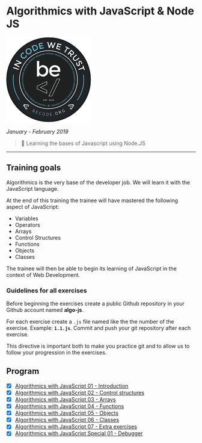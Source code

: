 # Algorithmics with JavaScript & Node JS

![Becode logo](https://raw.githubusercontent.com/Raigyo/react-character-manager/master/img/becode-logo.png)

*January - February 2019*

> 🔨  Learning the bases of Javascript using Node.JS

* * *

## Training goals

Algorithmics is the very base of the developer job. We will learn it with the JavaScript language.

At the end of this training the trainee will have mastered the following aspect of JavaScript:

* Variables
* Operators
* Arrays
* Control Structures
* Functions
* Objects
* Classes

The trainee will then be able to begin its learning of JavaScript in the context of Web Development.

### Guidelines for all exercises

Before beginning the exercises create a public Github repository in your Github account named **algo-js**.

For each exercise create a `.js` file named like the the number of the exercise. Example: **`1.1.js`**. Commit and push your git repository after each exercise.

This directive is important both to make you practice git and to allow us to follow your progression in the exercises.

## Program

- [x] [Algorithmics with JavaScript 01 - Introduction](./01-intro.md)
- [x] [Algorithmics with JavaScript 02 - Control structures](./02-control-structures.md)
- [x] [Algorithmics with JavaScript 03 - Arrays](./03-arrays.md)
- [x] [Algorithmics with JavaScript 04 - Functions](./04-functions.md)
- [x] [Algorithmics with JavaScript 05 - Objects](./05-objects.md)
- [x] [Algorithmics with JavaScript 06 - Classes](./06-classes.md)
- [x] [Algorithmics with JavaScript 07 - Extra exercises](./07-extras.md)
- [x] [Algorithmics with JavaScript Special 01 - Debugger](./s01-debugger.md)
